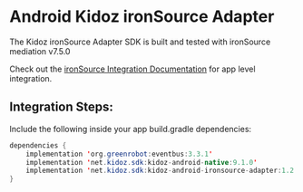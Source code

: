# Android Kidoz ironSource Adapter

The Kidoz ironSource Adapter SDK is built and tested with ironSource mediation v7.5.0<BR>

Check out the [ironSource Integration Documentation](https://developers.is.com/ironsource-mobile/android/android-sdk/) for app level integration.
## Integration Steps:

Include the following inside your app build.gradle dependencies:

```java
dependencies {
    implementation 'org.greenrobot:eventbus:3.3.1'
    implementation 'net.kidoz.sdk:kidoz-android-native:9.1.0'
    implementation 'net.kidoz.sdk:kidoz-android-ironsource-adapter:1.2.0'
}
``` 
